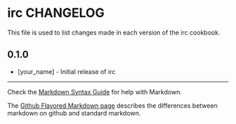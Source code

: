 # irc CHANGELOG

This file is used to list changes made in each version of the irc cookbook.

## 0.1.0
- [your_name] - Initial release of irc

- - -
Check the [Markdown Syntax Guide](http://daringfireball.net/projects/markdown/syntax) for help with Markdown.

The [Github Flavored Markdown page](http://github.github.com/github-flavored-markdown/) describes the differences between markdown on github and standard markdown.
